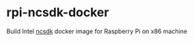 # rpi-ncsdk-docker
Build Intel [ncsdk](https://github.com/movidius/ncsdk) docker image for Raspberry Pi on x86 machine
